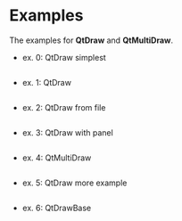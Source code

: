 # Examples

The examples for **QtDraw** and **QtMultiDraw**.

- ex. 0: QtDraw simplest
    ```{literalinclude} examples/QtDraw.py
    ```

- ex. 1: QtDraw
    ```{literalinclude} examples/ex_qt_draw.py
    ```

- ex. 2: QtDraw from file
    ```{literalinclude} examples/ex_load.py
    ```

- ex. 3: QtDraw with panel
    ```{literalinclude} examples/ex_plus_draw.py
    ```

- ex. 4: QtMultiDraw
    ```{literalinclude} examples/ex_multi_draw.py
    ```

- ex. 5: QtDraw more example
    ```{literalinclude} examples/ex_sample_plot.py
    ```

- ex. 6: QtDrawBase
    ```{literalinclude} examples/ex_qt_draw_base.py
    ```
